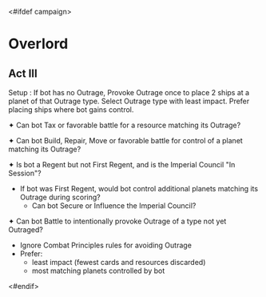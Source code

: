<#ifdef campaign>
# Overlord

## Act III

Setup
: If bot has no Outrage, Provoke Outrage once to place 2 ships at a planet of that Outrage type. Select Outrage type with least impact. Prefer placing ships where bot gains control.

✦ Can bot Tax or favorable battle for a resource matching its Outrage?

✦ Can bot Build, Repair, Move or favorable battle for control of a planet matching its Outrage?

✦ Is bot a Regent but not First Regent, and is the Imperial Council "In Session"?

- If bot was First Regent, would bot control additional planets matching its Outrage during scoring?
	- Can bot Secure or Influence the Imperial Council?

✦ Can bot Battle to intentionally provoke Outrage of a type not yet Outraged?

- Ignore Combat Principles rules for avoiding Outrage
- Prefer:
	- least impact (fewest cards and resources discarded)
	- most matching planets controlled by bot

<div class="pagebreak"> </div>
<#endif>
